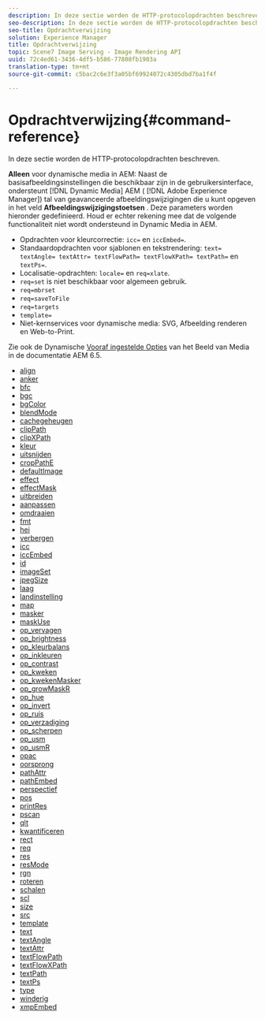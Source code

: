 ```yaml
---
description: In deze sectie worden de HTTP-protocolopdrachten beschreven.
seo-description: In deze sectie worden de HTTP-protocolopdrachten beschreven.
seo-title: Opdrachtverwijzing
solution: Experience Manager
title: Opdrachtverwijzing
topic: Scene7 Image Serving - Image Rendering API
uuid: 72c4ed61-3436-4df5-b586-77808fb1903a
translation-type: tm+mt
source-git-commit: c5bac2c6e3f3a05bf69924072c4305dbd7ba1f4f

---
```



# Opdrachtverwijzing{#command-reference}

In deze sectie worden de HTTP-protocolopdrachten beschreven.

**Alleen** voor dynamische media in AEM: Naast de basisafbeeldingsinstellingen die beschikbaar zijn in de gebruikersinterface, ondersteunt [!DNL Dynamic Media] AEM ( [!DNL Adobe Experience Manager]) tal van geavanceerde afbeeldingswijzigingen die u kunt opgeven in het veld **Afbeeldingswijzigingstoetsen** . Deze parameters worden hieronder gedefinieerd. Houd er echter rekening mee dat de volgende functionaliteit niet wordt ondersteund in Dynamic Media in AEM.

* Opdrachten voor kleurcorrectie: `icc=` en `iccEmbed=`.
* Standaardopdrachten voor sjablonen en tekstrendering: `text= textAngle= textAttr= textFlowPath= textFlowXPath= textPath=` en `textPs=`.
* Localisatie-opdrachten: `locale=` en `req=xlate`.
* `req=set` is niet beschikbaar voor algemeen gebruik.
* `req=mbrset`
* `req=saveToFile`
* `req=targets`
* `template=`
* Niet-kernservices voor dynamische media: SVG, Afbeelding renderen en Web-to-Print.

<!-- Adobe IS command examples website  http://sj1010010254235.corp.adobe.com/iscommands/ -->

Zie ook de Dynamische [Vooraf ingestelde Opties](https://docs.adobe.com/content/help/en/experience-manager-65/assets/dynamic/managing-image-presets.html#image-preset-options) van het Beeld van Media in de documentatie AEM 6.5.

* [align](r-align.md)
* [anker](r-anchor.md)
* [bfc](r-bfc.md)
* [bgc](r-bgc.md)
* [bgColor](r-bgcolor.md)
* [blendMode](r-blendmode.md)
* [cachegeheugen](r-is-http-cache.md)
* [clipPath](r-clippath.md)
* [clipXPath](r-clipxpath.md)
* [kleur](r-color-commandref.md)
* [uitsnijden](r-crop.md)
* [cropPathE](r-croppath.md)
* [defaultImage](r-is-http-defaultimage.md)
* [effect](r-effect.md)
* [effectMask](r-effectmask.md)
* [uitbreiden](r-extend.md)
* [aanpassen](r-fit.md)
* [omdraaien](r-flip.md)
* [fmt](r-is-http-fmt.md)
* [hei](r-is-http-hei.md)
* [verbergen](r-hide.md)
* [icc](r-icc.md)
* [iccEmbed](r-iccembed.md)
* [id](r-id.md)
* [imageSet](r-imageset.md)
* [jpegSize](r-jpegsize.md)
* [laag](r-layer.md)
* [landinstelling](r-locale.md)
* [map](r-map.md)
* [masker](r-mask.md)
* [maskUse](r-maskuse.md)
* [op_vervagen](r-op-blur.md)
* [op_brightness](r-op-brightness.md)
* [op_kleurbalans](r-op-colorbalance.md)
* [op_inkleuren](r-op-colorize.md)
* [op_contrast](r-op-contrast.md)
* [op_kweken](r-op-grow.md)
* [op_kwekenMasker](r-op-growmask.md)
* [op_growMaskR](r-op-growmaskr.md)
* [op_hue](r-op-hue.md)
* [op_invert](r-op-invert.md)
* [op_ruis](r-op-noise.md)
* [op_verzadiging](r-op-saturation.md)
* [op_scherpen](r-op-sharpen.md)
* [op_usm](r-op-usm.md)
* [op_usmR](r-op-usmr.md)
* [opac](r-opac.md)
* [oorsprong](r-origin.md)
* [pathAttr](r-pathattr.md)
* [pathEmbed](r-pathembed.md)
* [perspectief](r-perspective.md)
* [pos](r-pos.md)
* [printRes](r-printres.md)
* [pscan](r-pscan.md)
* [qlt](r-is-http-qlt.md)
* [kwantificeren](r-is-http-quantize.md)
* [rect](r-rect.md)
* [req](r-req/r-req.md)
* [res](r-res.md)
* [resMode](r-is-http-resmode.md)
* [rgn](r-rgn.md)
* [roteren](r-rotate.md)
* [schalen](r-is-http-scale.md)
* [scl](r-scl.md)
* [size](r-size-reference.md)
* [src](r-src.md)
* [template](r-template.md)
* [text](r-text.md)
* [textAngle](r-textangle.md)
* [textAttr](r-textattr.md)
* [textFlowPath](r-textflowpath.md)
* [textFlowXPath](r-textflowxpath.md)
* [textPath](r-textpath.md)
* [textPs](r-textps.md)
* [type](r-type.md)
* [winderig](r-is-http-wid.md)
* [xmpEmbed](r-xmpembed.md)
